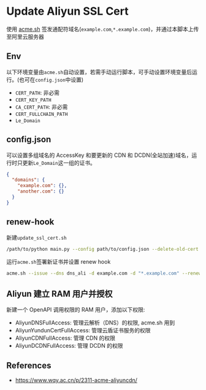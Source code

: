 # Update Aliyun SSL Cert

使用 [acme.sh](https://github.com/acmesh-official/acme.sh) 签发通配符域名(`example.com`,`*.example.com`)，并通过本脚本上传至阿里云服务器

## Env

以下环境变量由`acme.sh`自动设置，若需手动运行脚本，可手动设置环境变量后运行。(也可在`config.json`中设置)

- `CERT_PATH`: 非必需
- `CERT_KEY_PATH`
- `CA_CERT_PATH`: 非必需
- `CERT_FULLCHAIN_PATH`
- `Le_Domain`

## config.json

可以设置多组域名的 AccessKey 和要更新的 CDN 和 DCDN(全站加速)域名，运行时只更新`Le_Domain`这一组的证书。

```json
{
  "domains": {
    "example.com": {},
    "another.com": {}
  }
}
```

## renew-hook

新建`update_ssl_cert.sh`

```bash
/path/to/python main.py --config path/to/config.json --delete-old-cert
```

运行`acme.sh`签署新证书并设置 renew hook

```bash
acme.sh --issue --dns dns_ali -d example.com -d "*.example.com" --renew-hook /path/to/update_ssl_cert.sh
```

## Aliyun 建立 RAM 用户并授权

新建一个 OpenAPI 调用权限的 RAM 用户，添加以下权限:

- AliyunDNSFullAccess: 管理云解析（DNS）的权限, acme.sh 用到
- AliyunYundunCertFullAccess: 管理云盾证书服务的权限
- AliyunCDNFullAccess: 管理 CDN 的权限
- AliyunDCDNFullAccess: 管理 DCDN 的权限

## References

- <https://www.wqy.ac.cn/p/2311-acme-aliyuncdn/>
